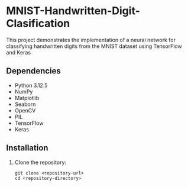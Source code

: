 # MNIST-Handwritten-Digit-Clasification
This project demonstrates the implementation of a neural network for classifying handwritten digits from the MNIST dataset using TensorFlow and Keras

## Dependencies
* Python 3.12.5
* NumPy
* Matplotlib
* Seaborn
* OpenCV
* PIL
* TensorFlow
* Keras

## Installation
1. Clone the repository:
   ```
   git clone <repository-url>
   cd <repository-directory>
   ```
